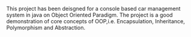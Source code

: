 This project has been deisgned for a console based car management system in java on Object Oriented Paradigm. 
The project is a good demonstration of core concepts of OOP,i.e. Encapsulation, Inheritance, Polymorphism and Abstraction.
